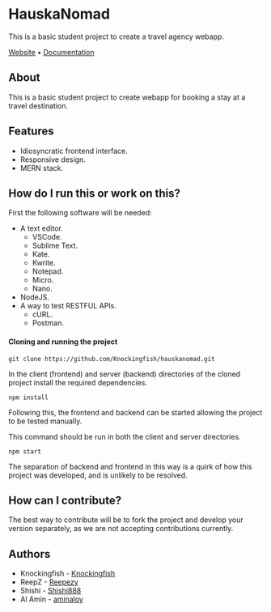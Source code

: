 # HauskaNomad
This is a basic student project to create a travel agency webapp.

[Website](https://hauskanomad.onrender.com/) • [Documentation](https://github.com/Knockingfish/hauskanomad/wiki)

About
---
This is a basic student project to create webapp for booking a stay at a travel destination.

Features
---
- Idiosyncratic frontend interface.
- Responsive design.
- MERN stack.
  
How do I run this or work on this?
---
First the following software will be needed:
- A text editor.
  - VSCode.
  - Sublime Text.
  - Kate.
  - Kwrite.
  - Notepad.
  - Micro.
  - Nano.
- NodeJS.
- A way to test RESTFUL APIs.
    - cURL.
    - Postman.
 
#### Cloning and running the project

```
git clone https://github.com/Knockingfish/hauskanomad.git
```

In the client (frontend) and server (backend) directories of the cloned project install the required dependencies.

```
npm install
```

Following this, the frontend and backend can be started allowing the project to be tested manually.

This command should be run in both the client and server directories.

```
npm start
```

The separation of backend and frontend in this way is a quirk of how this project was developed, and is unlikely to be resolved.

How can I contribute?
---
The best way to contribute will be to fork the project and develop your version separately, as we are not accepting contributions currently.

Authors
---
- Knockingfish - [Knockingfish](https://github.com/Knockingfish)
- ReepZ - [Reepezy](https://github.com/Reepezy)
- Shishi - [Shishi888](https://github.com/Shishi888)
- Al Amin - [aminaloy](https://github.com/aminalniloy)
